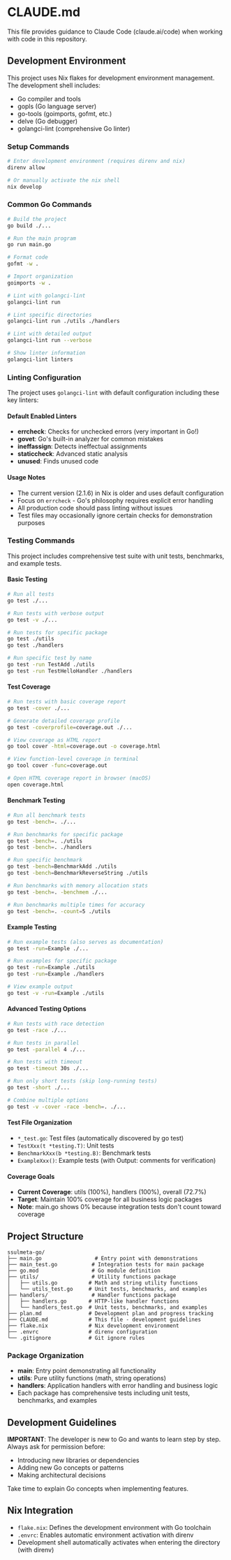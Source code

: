 # CLAUDE.md

This file provides guidance to Claude Code (claude.ai/code) when working with code in this repository.

## Development Environment

This project uses Nix flakes for development environment management. The development shell includes:
- Go compiler and tools
- gopls (Go language server)
- go-tools (goimports, gofmt, etc.)
- delve (Go debugger)
- golangci-lint (comprehensive Go linter)

### Setup Commands

```bash
# Enter development environment (requires direnv and nix)
direnv allow

# Or manually activate the nix shell
nix develop
```

### Common Go Commands

```bash
# Build the project
go build ./...

# Run the main program
go run main.go

# Format code
gofmt -w .

# Import organization
goimports -w .

# Lint with golangci-lint
golangci-lint run

# Lint specific directories
golangci-lint run ./utils ./handlers

# Lint with detailed output
golangci-lint run --verbose

# Show linter information
golangci-lint linters
```

### Linting Configuration

The project uses `golangci-lint` with default configuration including these key linters:

#### Default Enabled Linters
- **errcheck**: Checks for unchecked errors (very important in Go!)
- **govet**: Go's built-in analyzer for common mistakes
- **ineffassign**: Detects ineffectual assignments
- **staticcheck**: Advanced static analysis
- **unused**: Finds unused code

#### Usage Notes
- The current version (2.1.6) in Nix is older and uses default configuration
- Focus on `errcheck` - Go's philosophy requires explicit error handling
- All production code should pass linting without issues
- Test files may occasionally ignore certain checks for demonstration purposes

### Testing Commands

This project includes comprehensive test suite with unit tests, benchmarks, and example tests.

#### Basic Testing

```bash
# Run all tests
go test ./...

# Run tests with verbose output
go test -v ./...

# Run tests for specific package
go test ./utils
go test ./handlers

# Run specific test by name
go test -run TestAdd ./utils
go test -run TestHelloHandler ./handlers
```

#### Test Coverage

```bash
# Run tests with basic coverage report
go test -cover ./...

# Generate detailed coverage profile
go test -coverprofile=coverage.out ./...

# View coverage as HTML report
go tool cover -html=coverage.out -o coverage.html

# View function-level coverage in terminal
go tool cover -func=coverage.out

# Open HTML coverage report in browser (macOS)
open coverage.html
```

#### Benchmark Testing

```bash
# Run all benchmark tests
go test -bench=. ./...

# Run benchmarks for specific package
go test -bench=. ./utils
go test -bench=. ./handlers

# Run specific benchmark
go test -bench=BenchmarkAdd ./utils
go test -bench=BenchmarkReverseString ./utils

# Run benchmarks with memory allocation stats
go test -bench=. -benchmem ./...

# Run benchmarks multiple times for accuracy
go test -bench=. -count=5 ./utils
```

#### Example Testing

```bash
# Run example tests (also serves as documentation)
go test -run=Example ./...

# Run examples for specific package
go test -run=Example ./utils
go test -run=Example ./handlers

# View example output
go test -v -run=Example ./utils
```

#### Advanced Testing Options

```bash
# Run tests with race detection
go test -race ./...

# Run tests in parallel
go test -parallel 4 ./...

# Run tests with timeout
go test -timeout 30s ./...

# Run only short tests (skip long-running tests)
go test -short ./...

# Combine multiple options
go test -v -cover -race -bench=. ./...
```

#### Test File Organization

- `*_test.go`: Test files (automatically discovered by go test)
- `TestXxx(t *testing.T)`: Unit tests
- `BenchmarkXxx(b *testing.B)`: Benchmark tests  
- `ExampleXxx()`: Example tests (with Output: comments for verification)

#### Coverage Goals

- **Current Coverage**: utils (100%), handlers (100%), overall (72.7%)
- **Target**: Maintain 100% coverage for all business logic packages
- **Note**: main.go shows 0% because integration tests don't count toward coverage

## Project Structure

```
ssulmeta-go/
├── main.go                 # Entry point with demonstrations
├── main_test.go           # Integration tests for main package
├── go.mod                 # Go module definition
├── utils/                 # Utility functions package
│   ├── utils.go          # Math and string utility functions
│   └── utils_test.go     # Unit tests, benchmarks, and examples
├── handlers/              # Handler functions package
│   ├── handlers.go       # HTTP-like handler functions
│   └── handlers_test.go  # Unit tests, benchmarks, and examples
├── plan.md               # Development plan and progress tracking
├── CLAUDE.md             # This file - development guidelines
├── flake.nix             # Nix development environment
├── .envrc                # direnv configuration
└── .gitignore            # Git ignore rules
```

### Package Organization

- **main**: Entry point demonstrating all functionality
- **utils**: Pure utility functions (math, string operations)
- **handlers**: Application handlers with error handling and business logic
- Each package has comprehensive tests including unit tests, benchmarks, and examples

## Development Guidelines

**IMPORTANT**: The developer is new to Go and wants to learn step by step. Always ask for permission before:
- Introducing new libraries or dependencies
- Adding new Go concepts or patterns
- Making architectural decisions

Take time to explain Go concepts when implementing features.

## Nix Integration

- `flake.nix`: Defines the development environment with Go toolchain
- `.envrc`: Enables automatic environment activation with direnv
- Development shell automatically activates when entering the directory (with direnv)